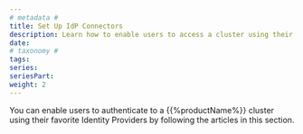 ```yaml
---
# metadata # 
title: Set Up IdP Connectors
description: Learn how to enable users to access a cluster using their preferred identity provider. 
date: 
# taxonomy #
tags: 
series:
seriesPart:
weight: 2
---
```


You can enable users to authenticate to a {{%productName%}} cluster using their favorite Identity Providers by following the articles in this section. 

